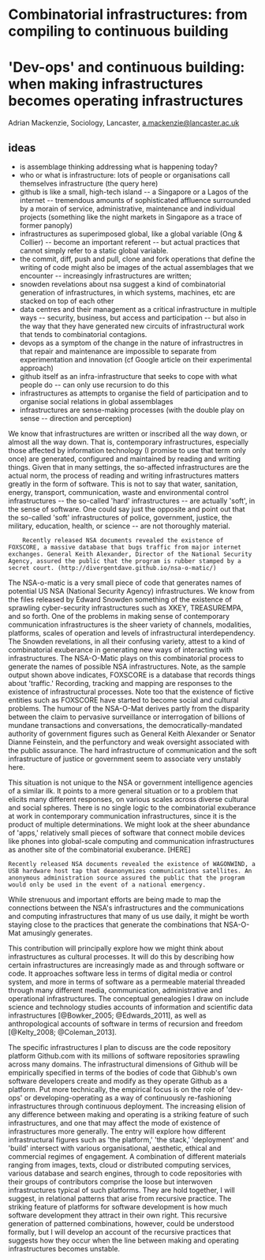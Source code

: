 # Combinatorial infrastructures: from compiling to continuous building

# 'Dev-ops' and continuous building: when making infrastructures becomes operating infrastructures 

Adrian Mackenzie, Sociology, Lancaster, a.mackenzie@lancaster.ac.uk

## ideas

- is assemblage thinking addressing what is happening today?
- who or what is infrastructure: lots of people or organisations call themselves infrastructure (the query here)
- github is like a small, high-tech island -- a Singapore or a Lagos of the internet -- tremendous amounts of sophisticated affluence surrounded by a morain of service, administrative, maintenance and individual projects (something like the night markets in Singapore as a trace of former panoply)
- infrastructures as superimposed global, like a global variable (Ong & Collier) -- become an important referent -- but actual practices that cannot simply refer to a static global variable. 
- the commit, diff, push and pull, clone and fork operations that define the writing of code might also be images of the actual assemblages that we encounter -- increasingly infrastructures are written; 
- snowden revelations about nsa suggest a kind of combinatorial generation of infrastructures, in which systems, machines, etc are stacked on top of each other
- data centres and their management as a critical infrastructure in multiple ways -- security, business, but access and participation -- but also in the way that they have generated new circuits of infrastructural work that tends to combinatorial contagions. 
- devops as a symptom of the change in the nature of infrastructres in that repair and maintenance are impossible to separate from experimentation and innovation (cf Google article on their experimental approach)
- github itself as an infra-infrastructure that seeks to cope with what people do -- can only use recursion to do this
- infrastructures as attempts to organise the field of participation and to organise social relations in global assemblages
- infrastructures are sense-making processes (with the double play on sense -- direction and perception)

We know that infrastructures are written or inscribed all the way down, or almost all the way down. That is, contemporary infrastructures, especially those affected by information technology (I promise to use that term only once) are generated, configured and maintained by reading and writing things. Given that in many settings, the so-affected infrastructures are the actual norm, the process of reading and writing infrastructures matters greatly in the form of software. This is not to say that water, sanitation, energy, transport, communication, waste and environmental control infrastructures -- the so-called 'hard' infrastructures -- are actually 'soft', in the sense of software. One could say just the opposite and point out that the so-called 'soft' infrastructures of  police, government, justice, the military, education, health, or science -- are not thoroughly material. 

        Recently released NSA documents revealed the existence of FOXSCORE, a massive database that bugs traffic from major internet exchanges. General Keith Alexander, Director of the National Security Agency, assured the public that the program is rubber stamped by a secret court. (http://divergentdave.github.io/nsa-o-matic/)

The NSA-o-matic is a very small piece of code that generates names of potential US NSA (National Security Agency) infrastructures. We know from the files released by Edward Snowden something of the existence of sprawling cyber-security infrastructures such as XKEY, TREASUREMPA, and so forth. One of the problems in making sense of contemporary communication infrastructures is the sheer variety of channels, modalities, platforms, scales of operation and levels of infrastructural interdependency. The Snowden revelations, in all their confusing variety, attest to a kind of combinatorial exuberance in generating new ways of interacting with infrastructures. The NSA-O-Matic plays on this combinatorial process to generate the names of possible NSA infrastructures. Note, as the sample output shown above indicates, FOXSCORE is a database that records things about 'traffic.' Recording, tracking and mapping are responses to the existence of infrastructural processes.  Note too that the existence of fictive entities such as FOXSCORE have started to become social and cultural problems. The humour of the NSA-O-Mat derives partly from the disparity between the claim to pervasive surveillance or interrogation of billions of mundane transactions and conversations, the democratically-mandated authority of government figures such as General Keith Alexander or Senator Dianne Feinstein, and the perfunctory and weak oversight associated with the public assurance. The hard infrastructure of communication and the soft infrastructure of justice or government seem to associate very unstably here.

This situation is not unique to the NSA or government intelligence agencies of a similar ilk. It points to a more general situation or to a problem that elicits many different responses, on various scales across diverse cultural and social spheres. There is no single logic to the combinatorial exuberance at work in contemporary communication infrastructures, since it is the product of multiple determinations. We might look at the sheer abundance of 'apps,' relatively small pieces of software that connect mobile devices like phones into global-scale computing and communication infrastructures as another site of the combinatorial exuberance.
[HERE]

    Recently released NSA documents revealed the existence of WAGONWIND, a USB hardware host tap that deanonymizes communications satellites. An anonymous administration source assured the public that the program would only be used in the event of a national emergency. 

While strenuous and important efforts are being made to map the connections between the NSA's infrastructures and the communications and computing infrastructures that many of us use daily, it might be worth staying close to the practices that generate the combinations that NSA-O-Mat amusingly generates. 

This contribution will principally explore how we might think about infrastructures as cultural processes. It will do this by describing how certain infrastructures are increasingly made as and through software or code. It approaches software less in terms of digital media or control system, and more in terms of software as a permeable material threaded through many different media, communication, administrative and operational infrastructures. The conceptual genealogies I draw on include science and technology studies accounts of information and scientific data infrastructures [@Bowker_2005; @Edwards_2011], as well as anthropological accounts of software in terms of recursion and freedom [@Kelty_2008; @Coleman_2013].

The specific infrastructures I plan to discuss are the code repository platform Github.com with its millions of software repositories sprawling across many domains. The infrastructural dimensions of Github will be empirically specified in terms of the bodies of code that Gibhub's own software developers create and modify as they operate Github as a platform. Put more technically, the empirical focus is on the role of 'dev-ops' or developing-operating as a way of continuously re-fashioning infrastructures through continuous deployment. The increasing elision of any difference between making and operating is a striking feature of such infrastructures, and one that may affect the mode of existence of infrastructures more generally. The entry will explore how different infrastructural figures such as 'the platform,' 'the stack,' 'deployment' and 'build' intersect with various organisational, aesthetic, ethical and commercial regimes of engagement. A  combination of different materials ranging from images, texts, cloud or distributed computing services, various database and search engines, through to code repositories with their groups of contributors comprise the loose but interwoven infrastructures typical of such platforms.  They are hold together, I will suggest, in relational patterns that arise from recursive practice. The striking feature of platforms for software development is how much software development they attract in their own right. This recursive generation of patterned combinations, however, could be understood formally, but I will develop an account of the recursive practices that suggests how they occur when the line between making and operating infrastructures becomes unstable.  
